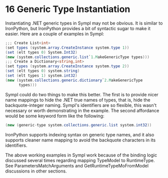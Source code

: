 # 16 Generic Type Instantiation

Instantiating .NET generic types in Sympl may not be obvious. It is similar to IronPython, but IronPython provides a bit of syntactic sugar to make it easier. Here are a couple of examples in Sympl:

``` csharp
;;; Create List<int>
(set types (system.array.CreateInstance system.type 1))
(set (elt types 0) System.Int32)
(new (system.collections.generic.list`1.MakeGenericType types)))
;;; Create a Dictionary<string,int>
(set types (system.array.CreateInstance system.type 2))
(set (elt types 0) system.string)
(set (elt types 1) system.int32)
(new (system.collections.generic.dictionary`2.MakeGenericType
      types)))
```

Sympl could do two things to make this better. The first is to provide nicer name mappings to hide the .NET true names of types, that is, hide the backquote-integer naming. Sympl's identifiers are so flexible, this wasn't necessary or worth demonstrating in the example. The second affordance would be some keyword form like the following:

``` csharp
(new (generic-type system.collections.generic.list system.int32))
```

IronPython supports indexing syntax on generic type names, and it also supports cleaner name mapping to avoid the backquote characters in its identifiers.

The above working examples in Sympl work because of the binding logic discussed several times regarding mapping TypeModel to RuntimeType. See ParametersMatchArguments and GetRuntimeTypeMoFromModel discussions in other sections.
